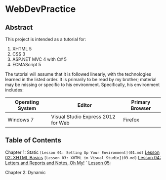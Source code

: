 WebDevPractice
==============

Abstract
--------

This project is intended as a tutorial for:

1. XHTML 5
2. CSS 3
3. ASP.NET MVC 4 with C# 5
4. ECMAScript 5

The tutorial will assume that it is followed linearly, with the technologies learned in the listed order. It is primarily to be read by my brother; material may be missing or specific to his environment. Specifically, his environment includes:

| Operating System | Editor                             | Primary Browser |
|------------------|------------------------------------|-----------------|
| Windows 7        | Visual Studio Express 2012 for Web | Firefox         |

Table of Contents
-----------------

Chapter 1: Static
` [Lesson 01: Setting Up Your Environment](01.md)
` [Lesson 02: XHTML Basics](02.md)
` [Lesson 03: XHTML in Visual Studio](03.md)
` [Lesson 04: Letters and Reports and Notes, Oh My!](04.md)
` [Lesson 05: ](05.md)


Chapter 2: Dynamic